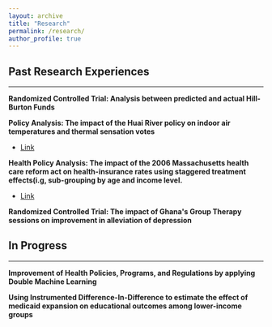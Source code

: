 ```yaml
---
layout: archive
title: "Research"
permalink: /research/
author_profile: true
---
```


## Past Research Experiences
---
**Randomized Controlled Trial: Analysis between predicted and actual Hill-Burton Funds**

**Policy Analysis: The impact of the Huai River policy on indoor air temperatures and thermal sensation votes**
- [Link](https://pdf.sciencedirectassets.com/785191/1-s2.0-S2950362024X00053/1-s2.0-S2950362025000098/main.pdf?X-Amz-Security-Token=IQoJb3JpZ2luX2VjEBQaCXVzLWVhc3QtMSJHMEUCIF99kKcSmrvqesyqJZQlt1ZDk1eaH%2F%2B4m9gbCj5YB0ueAiEA%2B4xym1wbjK2tvLzzwSiWWWk0%2F08abyM%2BS0JknLaXzfwqvAUI%2Ff%2F%2F%2F%2F%2F%2F%2F%2F%2F%2FARAFGgwwNTkwMDM1NDY4NjUiDBnwGrsk8w2NlC3ajiqQBRxC0cwiVww26iBnsoxByfU8XqjORzXzENHrM0H2PhE3XD%2FyugpXlNAMNJT8UpyAJUYwxEHgPpPm4vqTs5dBZ2anzlqhfTCh%2FehSlsET8GIkiOjDwqNC%2F6gupHinLyrPmx9lMAthKjN8qWHPFoZuUeuVRmXcLa3mXZ7hpH6G24RczZUGMrhWgioIwhlp78m6vjl07tsFVOjExaAdDPTxLtHTW8CV9aHDK1SqFCLw3gZpFUxNEKPoJdBeg7n9UfOfz2kxVOxC1XrbLneBqasUyJBMBFklKLKMiLXQgc8HpEWMyIiqviUE%2FOGq8yZzqoOPkmxYQmZvHwpcRkk83wm6cHSOsdftto20K%2FL78Grsm8Tz3xMRlIsJ%2Bd8C7%2BvKSDhRFr8LLKnIHMcknIkKeYX0R9K9lJYWkQTT4ZLcT%2Ba1jNa9aXLkHW%2B%2BqpBXTHjEC%2FIqkR0N24sxIvJkiywVGz4wgXLuBW0H4NCMniysRjhrzsz9%2FTsJag%2FpR3kTcyJ2Pk5b83r6ts89s3sWd9x3hi6NuktRH6%2F3TvYtEOPhauhiVnvh7axe1SccadL%2Bfnp5xpBGTK20bhNJIEmI7Az85vo%2FFF10c2tMb4aifCeL1TQMbXC1ArVxB%2BDR9vE6UetSQkjcWyy37gJFllx%2B6L1wpFAJz7Td1unKQ0gxClhEV3vhFdVDCP%2FxQ9nDqh9t633uflnw%2FOXeDKZVuPFW1nGpEtZZESqzpPxedwO%2B3B2InN6BqQ7GEEpvjDwHcIObl6Eer2S2eWZC8eEs4L%2BD8cAyzJVprs%2FnIze458%2FKxzSSS6fMt1s7Dx9kg2FFO2UHG1KbQ9Tdq39tzmc%2BserOpm9Hp2Cnfd02U9jM5FQqV2knuLLWwk0iMImb48IGOrEBmdgJA8MCKQItLfeiAA6oZgPj3H7HcX6H%2F%2BSK1oihnbe%2BhTIVJ0xgyqjps7BvnOiENEvRQluHJcxKVO3vEd2BLyaSGpZt7u8KzaLdLp4y9Jw4Km4DbbPYbJekpwa1bm6zo94sVzAyhZNl4tyMALv9HX7V%2Fk7EO8uGctp0d%2BZKUKYXlhGefZnezpxa8jHOTpSZLWiuoCh9btO8K1sBl2Y4ruHUbujzVJ0rzkcJ65JTl1PO&X-Amz-Algorithm=AWS4-HMAC-SHA256&X-Amz-Date=20250623T052016Z&X-Amz-SignedHeaders=host&X-Amz-Expires=300&X-Amz-Credential=ASIAQ3PHCVTYSEFVLII2%2F20250623%2Fus-east-1%2Fs3%2Faws4_request&X-Amz-Signature=6bcbf621857e5ffc0735d74bf2e89c5a907d0a49bc6c32289ac2125e8c6de12b&hash=e351c54a91e6d9aa64914831ce5ddb9332d2109c298eced97fd15c1b7359c9c5&host=68042c943591013ac2b2430a89b270f6af2c76d8dfd086a07176afe7c76c2c61&pii=S2950362025000098&tid=spdf-6436692f-ed7f-4f93-b202-dbb8fb9b61d6&sid=6741ca0d13c28144203b340-3f14dd2b0657gxrqa&type=client&tsoh=d3d3LnNjaWVuY2VkaXJlY3QuY29t&rh=d3d3LnNjaWVuY2VkaXJlY3QuY29t&ua=0f155b5b5b55585e53&rr=954189079fe5eb21&cc=us)

**Health Policy Analysis: The impact of the 2006 Massachusetts health care reform act on health-insurance rates using staggered treatment effects(i.g, sub-grouping by age and income level.**
- [Link](https://minjaeseo6603.github.io/files/Minjae_Seo_Writing_Sample.pdf)

**Randomized Controlled Trial: The impact of Ghana's Group Therapy sessions on improvement in alleviation of depression**

## In Progress
---
**Improvement of Health Policies, Programs, and Regulations by applying Double Machine Learning**

**Using Instrumented Difference-In-Difference to estimate the effect of medicaid expansion on educational outcomes among lower-income groups**
